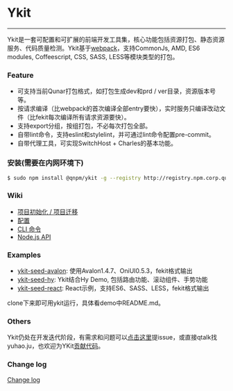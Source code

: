 # Ykit

- - -

Ykit是一套可配置和可扩展的前端开发工具集，核心功能包括资源打包、静态资源服务、代码质量检测。Ykit基于[webpack][1]，支持CommonJs, AMD, ES6 modules, Coffeescript, CSS, SASS, LESS等模块类型的打包。

### Feature

- 可支持当前Qunar打包格式，如打包生成dev和prd / ver目录，资源版本号等。
- 按请求编译（比webpack的首次编译全部entry要快），实时服务只编译改动文件（比fekit每次编译所有请求资源要快）。
- 支持export分组，按组打包，不必每次打包全部。
- 自带lint命令，支持eslint和stylelint，并可通过lint命令配置pre-commit。
- 自带代理工具，可实现SwitchHost + Charles的基本功能。

### 安装(需要在内网环境下)

```bash
$ sudo npm install @qnpm/ykit -g --registry http://registry.npm.corp.qunar.com/
```

### Wiki

- [项目初始化 / 项目迁移][2]
- [配置][3]
- [CLI 命令][4]
- [Node.js API][5]

### Examples

- [ykit-seed-avalon][6]: 使用Avalon1.4.7、OniUI0.5.3，fekit格式输出
- [ykit-seed-hy][7]: Ykit结合Hy Demo, 包括路由功能、滚动组件、手势功能
- [ykit-seed-react][8]: React示例，支持ES6、SASS、LESS，fekit格式输出

clone下来即可用ykit运行，具体看demo中README.md。

### Others

Ykit仍处在开发迭代阶段，有需求和问题可以[点击这里][9]提issue，或直接qtalk找yuhao.ju，也欢迎为YKit[贡献代码][10]。

### Change log

[Change log][11]

[1]: https://github.com/webpack/webpack
[2]: http://gitlab.corp.qunar.com/mfe/ykit/wikis/project-init
[3]: http://gitlab.corp.qunar.com/mfe/ykit/wikis/config
[4]: http://gitlab.corp.qunar.com/mfe/ykit/wikis/cli-command
[5]: http://gitlab.corp.qunar.com/mfe/ykit/wikis/Node-API
[6]: http://gitlab.corp.qunar.com/yuhao.ju/ykit-seed-avalon
[7]: http://gitlab.corp.qunar.com/yuhao.ju/ykit-seed-hy
[8]: http://gitlab.corp.qunar.com/yuhao.ju/ykit-seed-react
[9]: http://gitlab.corp.qunar.com/mfe/ykit/issues
[10]: http://gitlab.corp.qunar.com/mfe/ykit/wikis/ykit-dev
[11]: http://gitlab.corp.qunar.com/mfe/ykit/blob/master/CHANGELOG.md
